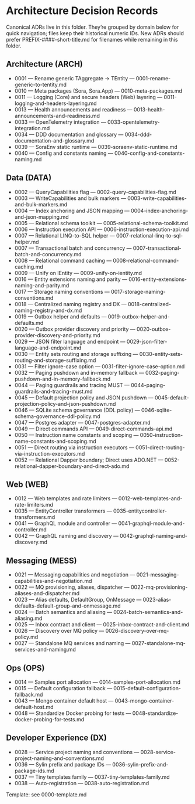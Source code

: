 # Architecture Decision Records

Canonical ADRs live in this folder. They’re grouped by domain below for quick navigation; files keep their historical numeric IDs. New ADRs should prefer PREFIX-####-short-title.md for filenames while remaining in this folder.

## Architecture (ARCH)

- 0001 — Rename generic TAggregate → TEntity — 0001-rename-generic-to-tentity.md
- 0010 — Meta packages (Sora, Sora.App) — 0010-meta-packages.md
- 0011 — Logging (Core) and secure headers (Web) layering — 0011-logging-and-headers-layering.md
- 0013 — Health announcements and readiness — 0013-health-announcements-and-readiness.md
- 0033 — OpenTelemetry integration — 0033-opentelemetry-integration.md
- 0034 — DDD documentation and glossary — 0034-ddd-documentation-and-glossary.md
- 0039 — SoraEnv static runtime — 0039-soraenv-static-runtime.md
- 0040 — Config and constants naming — 0040-config-and-constants-naming.md

## Data (DATA)

- 0002 — QueryCapabilities flag — 0002-query-capabilities-flag.md
- 0003 — WriteCapabilities and bulk markers — 0003-write-capabilities-and-bulk-markers.md
- 0004 — Index anchoring and JSON mapping — 0004-index-anchoring-and-json-mapping.md
- 0005 — Relational schema toolkit — 0005-relational-schema-toolkit.md
- 0006 — Instruction execution API — 0006-instruction-execution-api.md
- 0007 — Relational LINQ-to-SQL helper — 0007-relational-linq-to-sql-helper.md
- 0007 — Transactional batch and concurrency — 0007-transactional-batch-and-concurrency.md
- 0008 — Relational command caching — 0008-relational-command-caching.md
- 0009 — Unify on IEntity — 0009-unify-on-ientity.md
- 0016 — Entity extensions naming and parity — 0016-entity-extensions-naming-and-parity.md
- 0017 — Storage naming conventions — 0017-storage-naming-conventions.md
- 0018 — Centralized naming registry and DX — 0018-centralized-naming-registry-and-dx.md
- 0019 — Outbox helper and defaults — 0019-outbox-helper-and-defaults.md
- 0020 — Outbox provider discovery and priority — 0020-outbox-provider-discovery-and-priority.md
- 0029 — JSON filter language and endpoint — 0029-json-filter-language-and-endpoint.md
- 0030 — Entity sets routing and storage suffixing — 0030-entity-sets-routing-and-storage-suffixing.md
- 0031 — Filter ignore-case option — 0031-filter-ignore-case-option.md
- 0032 — Paging pushdown and in-memory fallback — 0032-paging-pushdown-and-in-memory-fallback.md
- 0044 — Paging guardrails and tracing MUST — 0044-paging-guardrails-and-tracing-must.md
- 0045 — Default projection policy and JSON pushdown — 0045-default-projection-policy-and-json-pushdown.md
- 0046 — SQLite schema governance (DDL policy) — 0046-sqlite-schema-governance-ddl-policy.md
- 0047 — Postgres adapter — 0047-postgres-adapter.md
- 0049 — Direct commands API — 0049-direct-commands-api.md
- 0050 — Instruction name constants and scoping — 0050-instruction-name-constants-and-scoping.md
- 0051 — Direct routing via instruction executors — 0051-direct-routing-via-instruction-executors.md
- 0052 — Relational Dapper boundary; Direct uses ADO.NET — 0052-relational-dapper-boundary-and-direct-ado.md

## Web (WEB)

- 0012 — Web templates and rate limiters — 0012-web-templates-and-rate-limiters.md
- 0035 — EntityController transformers — 0035-entitycontroller-transformers.md
- 0041 — GraphQL module and controller — 0041-graphql-module-and-controller.md
- 0042 — GraphQL naming and discovery — 0042-graphql-naming-and-discovery.md

## Messaging (MESS)

- 0021 — Messaging capabilities and negotiation — 0021-messaging-capabilities-and-negotiation.md
- 0022 — MQ provisioning, aliases, dispatcher — 0022-mq-provisioning-aliases-and-dispatcher.md
- 0023 — Alias defaults, DefaultGroup, OnMessage — 0023-alias-defaults-default-group-and-onmessage.md
- 0024 — Batch semantics and aliasing — 0024-batch-semantics-and-aliasing.md
- 0025 — Inbox contract and client — 0025-inbox-contract-and-client.md
- 0026 — Discovery over MQ policy — 0026-discovery-over-mq-policy.md
- 0027 — Standalone MQ services and naming — 0027-standalone-mq-services-and-naming.md

## Ops (OPS)

- 0014 — Samples port allocation — 0014-samples-port-allocation.md
- 0015 — Default configuration fallback — 0015-default-configuration-fallback.md
- 0043 — Mongo container default host — 0043-mongo-container-default-host.md
- 0048 — Standardize Docker probing for tests — 0048-standardize-docker-probing-for-tests.md

## Developer Experience (DX)

- 0028 — Service project naming and conventions — 0028-service-project-naming-and-conventions.md
- 0036 — Sylin prefix and package IDs — 0036-sylin-prefix-and-package-ids.md
- 0037 — Tiny templates family — 0037-tiny-templates-family.md
- 0038 — Auto-registration — 0038-auto-registration.md

Template: see 0000-template.md
